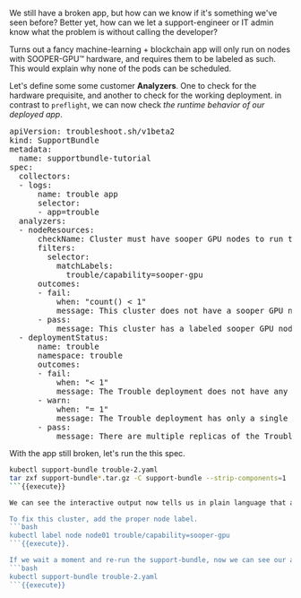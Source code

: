 We still have a broken app, but how can we know if it's something we've seen before?
Better yet, how can we let a support-engineer or IT admin know what the problem is without calling the developer?

Turns out a fancy machine-learning + blockchain app will only run on nodes with SOOPER-GPU™ hardware, and requires them to be labeled as such.
This would explain why none of the pods can be scheduled.

Let's define some some customer **Analyzers**. 
One to check for the hardware prequisite, and another to check for the working deployment.
in contrast to `preflight`, we can now check _the runtime behavior of our deployed app_.

<pre class="file" data-filename="trouble-2.yaml" data-target="replace">apiVersion: troubleshoot.sh/v1beta2
kind: SupportBundle
metadata:
  name: supportbundle-tutorial
spec:
  collectors: 
  - logs:
      name: trouble app
      selector:
      - app=trouble
  analyzers:
  - nodeResources:
      checkName: Cluster must have sooper GPU nodes to run the trouble app
      filters:
        selector:
          matchLabels: 
            trouble/capability=sooper-gpu
      outcomes:
      - fail:
          when: "count() < 1"
          message: This cluster does not have a sooper GPU node and/or node-label.
      - pass:
          message: This cluster has a labeled sooper GPU node.
  - deploymentStatus:
      name: trouble
      namespace: trouble
      outcomes:
      - fail:
          when: "< 1"
          message: The Trouble deployment does not have any ready replicas.
      - warn:
          when: "= 1"
          message: The Trouble deployment has only a single ready replica.
      - pass:
          message: There are multiple replicas of the Trouble deployment ready.
</pre>

With the app still broken, let's run the this spec.

```bash
kubectl support-bundle trouble-2.yaml
tar zxf support-bundle*.tar.gz -C support-bundle --strip-components=1
```{{execute}}

We can see the interactive output now tells us in plain language that are app won't run without the proper node labels.

To fix this cluster, add the proper node label.
```bash
kubectl label node node01 trouble/capability=sooper-gpu
```{{execute}}.

If we wait a moment and re-run the support-bundle, now we can see our app is running as expected, albeit in a degraded mode because of a strict pod anti-affinity.
```bash
kubectl support-bundle trouble-2.yaml
```{{execute}}
